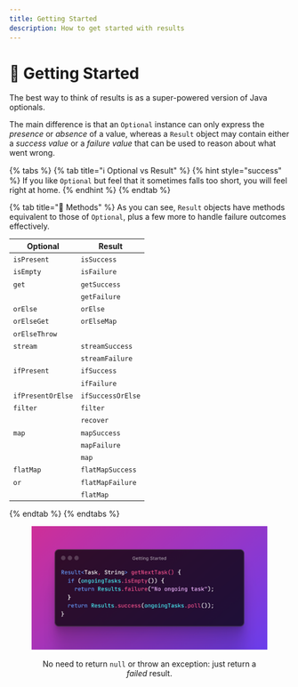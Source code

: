 ```yaml
---
title: Getting Started
description: How to get started with results
---
```


# 🌱 Getting Started

The best way to think of results is as a super-powered version of Java optionals.

The main difference is that an `Optional` instance can only express the _presence_ or _absence_ of a value, whereas a `Result` object may contain either a _success value_ or a _failure value_ that can be used to reason about what went wrong.

{% tabs %}
{% tab title="ℹ️ Optional vs Result" %}
{% hint style="success" %}
If you like `Optional` but feel that it sometimes falls too short, you will feel right at home.
{% endhint %}
{% endtab %}

{% tab title="📃 Methods" %}
As you can see, `Result` objects have methods equivalent to those of `Optional`, plus a few more to handle failure outcomes effectively.

| Optional          | Result            |
| ----------------- | ----------------- |
| `isPresent`       | `isSuccess`       |
| `isEmpty`         | `isFailure`       |
| `get`             | `getSuccess`      |
|                   | `getFailure`      |
| `orElse`          | `orElse`          |
| `orElseGet`       | `orElseMap`       |
| `orElseThrow`     |                   |
| `stream`          | `streamSuccess`   |
|                   | `streamFailure`   |
| `ifPresent`       | `ifSuccess`       |
|                   | `ifFailure`       |
| `ifPresentOrElse` | `ifSuccessOrElse` |
| `filter`          | `filter`          |
|                   | `recover`         |
| `map`             | `mapSuccess`      |
|                   | `mapFailure`      |
|                   | `map`             |
| `flatMap`         | `flatMapSuccess`  |
| `or`              | `flatMapFailure`  |
|                   | `flatMap`         |
{% endtab %}
{% endtabs %}

<div align="center" data-full-width="true">

<figure><img src="../../.gitbook/assets/getting-started.png" alt=""><figcaption><p>No need to return <code>null</code> or throw an exception: just return a <em>failed</em> result.</p></figcaption></figure>

</div>

